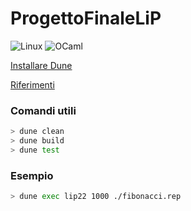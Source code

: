 # ProgettoFinaleLiP
![Linux](https://img.shields.io/static/v1?style=for-the-badge&message=Linux&color=222222&logo=Linux&logoColor=FCC624&label=)
![OCaml](https://img.shields.io/static/v1?style=for-the-badge&message=OCaml&color=EC6813&logo=OCaml&logoColor=FFFFFF&label=)

[Installare Dune](https://dune.readthedocs.io/en/stable/quick-start.html)

[Riferimenti](https://github.com/informatica-unica/lip)

### Comandi utili
```bash
> dune clean
> dune build
> dune test
```

### Esempio
```bash
> dune exec lip22 1000 ./fibonacci.rep
```
